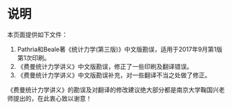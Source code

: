 # 说明

本页面提供如下文件：

1. Pathria和Beale著《统计力学(第三版)》中文版勘误，适用于2017年9月第1版第1次印刷。
1. 《费曼统计力学讲义》中文版勘误，修正了一些印刷及翻译错误。
1. 《费曼统计力学讲义》中文版勘误补充，对一些翻译不当之处做了修正。

《费曼统计力学讲义》的勘误及对翻译的修改建议绝大部分都是南京大学鞠国兴老师提出的，在此衷心致以谢意！
